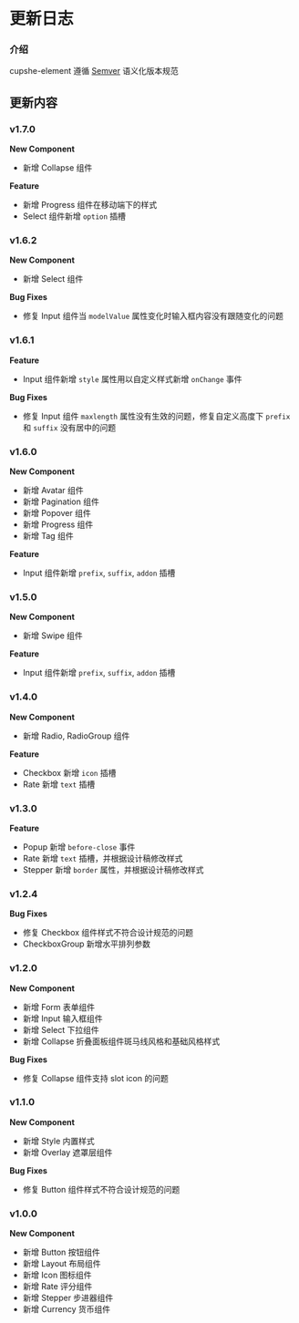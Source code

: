 # 更新日志

### 介绍

cupshe-element 遵循 [Semver](https://semver.org/lang/zh-CN/) 语义化版本规范

## 更新内容

### v1.7.0

**New Component**

- 新增 Collapse 组件

**Feature**

- 新增 Progress 组件在移动端下的样式
- Select 组件新增 `option` 插槽

### v1.6.2

**New Component**

- 新增 Select 组件

**Bug Fixes**

- 修复 Input 组件当 `modelValue` 属性变化时输入框内容没有跟随变化的问题

### v1.6.1

**Feature**

- Input 组件新增 `style` 属性用以自定义样式新增 `onChange` 事件

**Bug Fixes**

- 修复 Input 组件 `maxlength` 属性没有生效的问题，修复自定义高度下 `prefix` 和 `suffix` 没有居中的问题

### v1.6.0

**New Component**

- 新增 Avatar 组件
- 新增 Pagination 组件
- 新增 Popover 组件
- 新增 Progress 组件
- 新增 Tag 组件

**Feature**

- Input 组件新增 `prefix`, `suffix`, `addon` 插槽

### v1.5.0

**New Component**

- 新增 Swipe 组件

**Feature**

- Input 组件新增 `prefix`, `suffix`, `addon` 插槽

### v1.4.0

**New Component**

- 新增 Radio, RadioGroup 组件

**Feature**

- Checkbox 新增 `icon` 插槽
- Rate 新增 `text` 插槽

### v1.3.0

**Feature**

- Popup 新增 `before-close` 事件
- Rate 新增 `text` 插槽，并根据设计稿修改样式
- Stepper 新增 `border` 属性，并根据设计稿修改样式

### v1.2.4

**Bug Fixes**

- 修复 Checkbox 组件样式不符合设计规范的问题
- CheckboxGroup 新增水平排列参数

### v1.2.0

**New Component**

- 新增 Form 表单组件
- 新增 Input 输入框组件
- 新增 Select 下拉组件
- 新增 Collapse 折叠面板组件斑马线风格和基础风格样式

**Bug Fixes**

- 修复 Collapse 组件支持 slot icon 的问题

### v1.1.0

**New Component**

- 新增 Style 内置样式
- 新增 Overlay 遮罩层组件

**Bug Fixes**

- 修复 Button 组件样式不符合设计规范的问题

### v1.0.0

**New Component**

- 新增 Button 按钮组件
- 新增 Layout 布局组件
- 新增 Icon 图标组件
- 新增 Rate 评分组件
- 新增 Stepper 步进器组件
- 新增 Currency 货币组件
